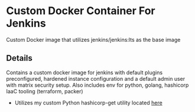 # Custom Docker Container For Jenkins
Custom Docker image that utilizes jenkins/jenkins:lts as the base image 

## Details
Contains a custom docker image for jenkins with default plugins preconfigured, hardened instance configuration and a default admin user with matrix security setup.  Also includes env for python, golang, hashicorp IaaC tooling (terraform, packer)

 - Utilizes my custom Python hashicorp-get utility located [here](https://github.com/brian-provenzano/hashicorp-get)
